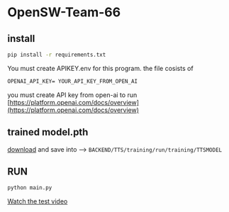 # OpenSW-Team-66

## install
``` cmd
pip install -r requirements.txt
```

You must create APIKEY.env for this program.
the file cosists of 
``` markdown
OPENAI_API_KEY= YOUR_API_KEY_FROM_OPEN_AI
```
you must create API key from open-ai to run 
[https://platform.openai.com/docs/overview](https://platform.openai.com/docs/overview)


## trained model.pth
[download](https://1drv.ms/u/s!AmtfKlFp1bieg41RKB_MvACAbzrDHQ?embed=1) and save into 
--> `BACKEND/TTS/training/run/training/TTSMODEL`


## RUN
``` cmd
python main.py
```

[Watch the test video](https://raw.githubusercontent.com/mine3873/OpenSW-Team-66/master/BACKEND/src/video/test.mp4)
